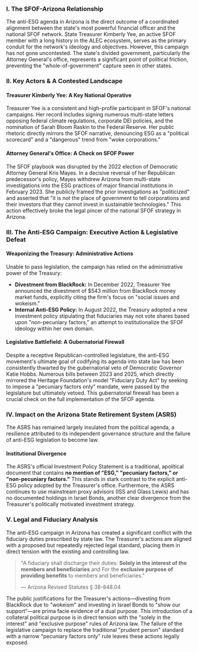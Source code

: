 ### I. The SFOF-Arizona Relationship

The anti-ESG agenda in Arizona is the direct outcome of a coordinated alignment between the state's most powerful financial officer and the national SFOF network. State Treasurer Kimberly Yee, an active SFOF member with a long history in the ALEC ecosystem, serves as the primary conduit for the network's ideology and objectives. However, this campaign has not gone uncontested. The state's divided government, particularly the Attorney General's office, represents a significant point of political friction, preventing the "whole-of-government" capture seen in other states.

### II. Key Actors & A Contested Landscape

#### Treasurer Kimberly Yee: A Key National Operative
Treasurer Yee is a consistent and high-profile participant in SFOF's national campaigns. Her record includes signing numerous multi-state letters opposing federal climate regulations, corporate DEI policies, and the nomination of Sarah Bloom Raskin to the Federal Reserve. Her public rhetoric directly mirrors the SFOF narrative, denouncing ESG as a "political scorecard" and a "dangerous" trend from "woke corporations."

#### Attorney General's Office: A Check on SFOF Power
The SFOF playbook was disrupted by the 2022 election of Democratic Attorney General Kris Mayes. In a decisive reversal of her Republican predecessor's policy, Mayes withdrew Arizona from multi-state investigations into the ESG practices of major financial institutions in February 2023. She publicly framed the prior investigations as "politicized" and asserted that "it is not the place of government to tell corporations and their investors that they cannot invest in sustainable technologies." This action effectively broke the legal pincer of the national SFOF strategy in Arizona.

### III. The Anti-ESG Campaign: Executive Action & Legislative Defeat

#### Weaponizing the Treasury: Administrative Actions
Unable to pass legislation, the campaign has relied on the administrative power of the Treasury:

* **Divestment from BlackRock:** In December 2022, Treasurer Yee announced the divestment of $543 million from BlackRock money market funds, explicitly citing the firm's focus on "social issues and wokeism."
* **Internal Anti-ESG Policy:** In August 2022, the Treasury adopted a new investment policy stipulating that fiduciaries may not vote shares based upon "non-pecuniary factors," an attempt to institutionalize the SFOF ideology within her own domain.

#### Legislative Battlefield: A Gubernatorial Firewall
Despite a receptive Republican-controlled legislature, the anti-ESG movement's ultimate goal of codifying its agenda into state law has been consistently thwarted by the gubernatorial veto of Democratic Governor Katie Hobbs. Numerous bills between 2023 and 2025, which directly mirrored the Heritage Foundation's model "Fiduciary Duty Act" by seeking to impose a "pecuniary factors only" mandate, were passed by the legislature but ultimately vetoed. This gubernatorial firewall has been a crucial check on the full implementation of the SFOF agenda.

### IV. Impact on the Arizona State Retirement System (ASRS)

The ASRS has remained largely insulated from the political agenda, a resilience attributed to its independent governance structure and the failure of anti-ESG legislation to become law.

#### Institutional Divergence
The ASRS's official Investment Policy Statement is a traditional, apolitical document that contains **no mention of "ESG," "pecuniary factors," or "non-pecuniary factors."** This stands in stark contrast to the explicit anti-ESG policy adopted by the Treasurer's office. Furthermore, the ASRS continues to use mainstream proxy advisors (ISS and Glass Lewis) and has no documented holdings in Israel Bonds, another clear divergence from the Treasurer's politically motivated investment strategy.

### V. Legal and Fiduciary Analysis

The anti-ESG campaign in Arizona has created a significant conflict with the fiduciary duties prescribed by state law. The Treasurer's actions are aligned with a proposed but repeatedly rejected legal standard, placing them in direct tension with the existing and controlling law.

> "A fiduciary shall discharge their duties: **Solely in the interest of the members and beneficiaries** and For the **exclusive purpose of providing benefits** to members and beneficiaries."
>
> — Arizona Revised Statutes § 38-848.04

The public justifications for the Treasurer's actions—divesting from BlackRock due to "wokeism" and investing in Israel Bonds to "show our support"—are prima facie evidence of a dual purpose. This introduction of a collateral political purpose is in direct tension with the "solely in the interest" and "exclusive purpose" rules of Arizona law. The failure of the legislative campaign to replace the traditional "prudent person" standard with a narrow "pecuniary factors only" rule leaves these actions legally exposed.

